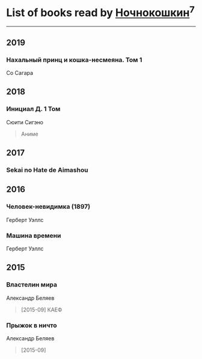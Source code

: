 # List of books read by [Ночнокошкин](http://vk.com/id104299837)<sup>7</sup>
---

## 2019

### Нахальный принц и кошка-несмеяна. Том 1
Со Сагара



## 2018

### Инициал Д. 1 Том
Сюити Сигэно
> Аниме



## 2017

### Sekai no Hate de Aimashou



## 2016

### Человек-невидимка (1897)
Герберт Уэллс


### Машина времени
Герберт Уэллс



## 2015

### Властелин мира
Александр Беляев
> [2015-09] КАЕФ


### Прыжок в ничто
Александр Беляев
> [2015-09] 



